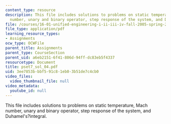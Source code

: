 ```yaml
---
content_type: resource
description: This file includes solutions to problems on static temperature, Mach
  number, unary and binary operator, step response of the system, and Duhamel's?integral.
file: /courses/16-01-unified-engineering-i-ii-iii-iv-fall-2005-spring-2006/3ee7853bbbf591c81eb03b51de7c4cb0_pset7_sol_04.pdf
file_type: application/pdf
learning_resource_types:
- Assignments
ocw_type: OCWFile
parent_title: Assignments
parent_type: CourseSection
parent_uid: a6eb2151-6f41-806d-94ff-dc83eb5f4337
resourcetype: Document
title: pset7_sol_04.pdf
uid: 3ee7853b-bbf5-91c8-1eb0-3b51de7c4cb0
video_files:
  video_thumbnail_file: null
video_metadata:
  youtube_id: null
---
```

This file includes solutions to problems on static temperature, Mach number, unary and binary operator, step response of the system, and Duhamel's?integral.

